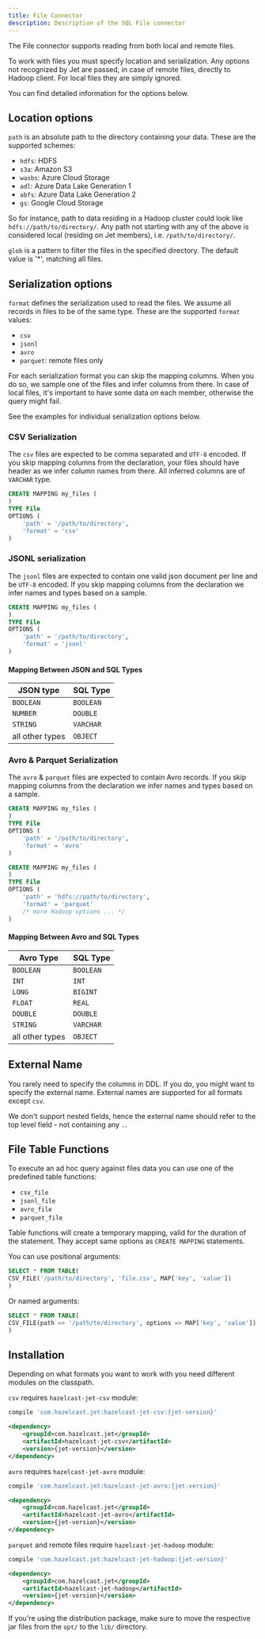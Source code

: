 ```yaml
---
title: File Connector
description: Description of the SQL File connector
---
```


The File connector supports reading from both local and remote files.

To work with files you must specify location and serialization.
Any options not recognized by Jet are passed, in case of remote files,
directly to Hadoop client. For local files they are simply ignored.

You can find detailed information for the options below.

## Location options

`path` is an absolute path to the directory containing your data. These
are the supported schemes:

* `hdfs`: HDFS
* `s3a`: Amazon S3
* `wasbs`: Azure Cloud Storage
* `adl`: Azure Data Lake Generation 1
* `abfs`: Azure Data Lake Generation 2
* `gs`: Google Cloud Storage

So for instance, path to data residing in a Hadoop cluster could look
like `hdfs://path/to/directory/`. Any path not starting with any of the
above is considered local (residing on Jet members), i.e.
`/path/to/directory/`.

`glob` is a pattern to filter the files in the specified directory.
The default value is '*', matching all files.

## Serialization options

`format` defines the serialization used to read the files. We assume
all records in files to be of the same type. These are the supported
`format` values:

* `csv`
* `jsonl`
* `avro`
* `parquet`: remote files only

For each serialization format you can skip the mapping columns. When
you do so, we sample one of the files and infer columns from there.
In case of local files, it's important to have some data on each
member, otherwise the query might fail.

See the examples for individual serialization options below.

### CSV Serialization

The `csv` files are expected to be comma separated and `UTF-8` encoded.
If you skip mapping columns from the declaration, your files should
have header as we infer column names from there. All inferred columns
are of `VARCHAR` type.

```sql
CREATE MAPPING my_files (
)
TYPE File
OPTIONS (
    'path' = '/path/to/directory',
    'format' = 'csv'
)
```

### JSONL serialization

The `jsonl` files are expected to contain one valid json document per
line and be `UTF-8` encoded. If you skip mapping columns from the
declaration we infer names and types based on a sample.

```sql
CREATE MAPPING my_files (
)
TYPE File
OPTIONS (
    'path' = '/path/to/directory',
    'format' = 'jsonl'
)
```

#### Mapping Between JSON and SQL Types

| JSON type | SQL Type  |
| - | - |
| `BOOLEAN` | `BOOLEAN` |
| `NUMBER` | `DOUBLE` |
| `STRING` | `VARCHAR` |
| all other types | `OBJECT` |

### Avro & Parquet Serialization

The `avro` & `parquet` files are expected to contain Avro records. If
you skip mapping columns from the declaration we infer names and types
based on a sample.

```sql
CREATE MAPPING my_files (
)
TYPE File
OPTIONS (
    'path' = '/path/to/directory',
    'format' = 'avro'
)
```

```sql
CREATE MAPPING my_files (
)
TYPE File
OPTIONS (
    'path' = 'hdfs://path/to/directory',
    'format' = 'parquet'
    /* more Hadoop options ... */
)
```

#### Mapping Between Avro and SQL Types

| Avro Type | SQL Type |
| - | - |
| `BOOLEAN` | `BOOLEAN` |
| `INT` | `INT` |
| `LONG` | `BIGINT` |
| `FLOAT` | `REAL` |
| `DOUBLE` | `DOUBLE` |
| `STRING` | `VARCHAR` |
| all other types | `OBJECT` |

## External Name

You rarely need to specify the columns in DDL. If you do, you might want
to specify the external name. External names are supported for all
formats except `csv`.

We don't support nested fields, hence the external name should refer to
the top level field - not containing any `.`.

## File Table Functions

To execute an ad hoc query against files data you can use one of the
predefined table functions:

* `csv_file`
* `jsonl_file`
* `avro_file`
* `parquet_file`

Table functions will create a temporary mapping, valid for the duration
of the statement. They accept same options as `CREATE MAPPING`
statements.

You can use positional arguments:

```sql
SELECT * FROM TABLE(
CSV_FILE('/path/to/directory', 'file.csv', MAP['key', 'value'])
)
```

Or named arguments:

```sql
SELECT * FROM TABLE(
CSV_FILE(path => '/path/to/directory', options => MAP['key', 'value'])
)
```

## Installation

Depending on what formats you want to work with you need different
modules on the classpath.

`csv` requires `hazelcast-jet-csv` module:

<!--DOCUSAURUS_CODE_TABS-->

<!--Gradle-->

```groovy
compile 'com.hazelcast.jet:hazelcast-jet-csv:{jet-version}'
```

<!--Maven-->

```xml
<dependency>
    <groupId>com.hazelcast.jet</groupId>
    <artifactId>hazelcast-jet-csv</artifactId>
    <version>{jet-version}</version>
</dependency>
```

<!--END_DOCUSAURUS_CODE_TABS-->

`avro` requires `hazelcast-jet-avro` module:

<!--DOCUSAURUS_CODE_TABS-->

<!--Gradle-->

```groovy
compile 'com.hazelcast.jet:hazelcast-jet-avro:{jet-version}'
```

<!--Maven-->

```xml
<dependency>
    <groupId>com.hazelcast.jet</groupId>
    <artifactId>hazelcast-jet-avro</artifactId>
    <version>{jet-version}</version>
</dependency>
```

<!--END_DOCUSAURUS_CODE_TABS-->

`parquet` and remote files require `hazelcast-jet-hadoop` module:

<!--DOCUSAURUS_CODE_TABS-->

<!--Gradle-->

```groovy
compile 'com.hazelcast.jet:hazelcast-jet-hadoop:{jet-version}'
```

<!--Maven-->

```xml
<dependency>
    <groupId>com.hazelcast.jet</groupId>
    <artifactId>hazelcast-jet-hadoop</artifactId>
    <version>{jet-version}</version>
</dependency>
```

<!--END_DOCUSAURUS_CODE_TABS-->

If you're using the distribution package, make sure to move the
respective jar files from the `opt/` to the `lib/` directory.

